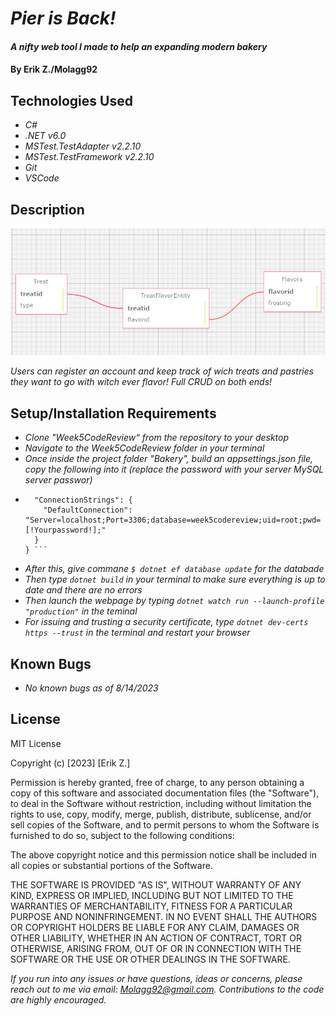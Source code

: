 # _Pier is Back!_

#### _A nifty web tool I made to help an expanding modern bakery_

#### By Erik Z./Molagg92

## Technologies Used

* _C#_
* _.NET v6.0_
* _MSTest.TestAdapter v2.2.10_
* _MSTest.TestFramework v2.2.10_
* _Git_
* _VSCode_

## Description

![Alt text](image.png)

_Users can register an account and keep track of wich treats and pastries they want to go with witch ever flavor! Full CRUD on both ends!_

## Setup/Installation Requirements

* _Clone "Week5CodeReview“ from the repository to your desktop_
* _Navigate to the Week5CodeReview folder in your terminal_
* _Once inside the project folder "Bakery", build an appsettings.json file, copy the following into it (replace the password with your server MySQL server passwor)_
* ```{
    "ConnectionStrings": {
      "DefaultConnection": "Server=localhost;Port=3306;database=week5codereview;uid=root;pwd=[!Yourpassword!];"
    }
  } ```
* _After this, give commane `$ dotnet ef database update` for the databade_ 
* _Then type `dotnet build` in your terminal to make sure everything is up to date and there are no errors_
* _Then launch the webpage by typing `dotnet watch run --launch-profile "production"` in the teminal_
* _For issuing and trusting a security certificate, type `dotnet dev-certs https --trust` in the terminal and restart your browser_

## Known Bugs

* _No known bugs as of 8/14/2023_

## License

MIT License

Copyright (c) [2023] [Erik Z.]

Permission is hereby granted, free of charge, to any person obtaining a copy
of this software and associated documentation files (the "Software"), to deal
in the Software without restriction, including without limitation the rights
to use, copy, modify, merge, publish, distribute, sublicense, and/or sell
copies of the Software, and to permit persons to whom the Software is
furnished to do so, subject to the following conditions:

The above copyright notice and this permission notice shall be included in all
copies or substantial portions of the Software.

THE SOFTWARE IS PROVIDED "AS IS", WITHOUT WARRANTY OF ANY KIND, EXPRESS OR
IMPLIED, INCLUDING BUT NOT LIMITED TO THE WARRANTIES OF MERCHANTABILITY,
FITNESS FOR A PARTICULAR PURPOSE AND NONINFRINGEMENT. IN NO EVENT SHALL THE
AUTHORS OR COPYRIGHT HOLDERS BE LIABLE FOR ANY CLAIM, DAMAGES OR OTHER
LIABILITY, WHETHER IN AN ACTION OF CONTRACT, TORT OR OTHERWISE, ARISING FROM,
OUT OF OR IN CONNECTION WITH THE SOFTWARE OR THE USE OR OTHER DEALINGS IN THE
SOFTWARE.

_If you run into any issues or have questions, ideas or concerns, please reach out to me via email: Molagg92@gmail.com.  Contributions to the code are highly encouraged._